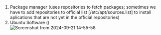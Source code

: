 1. Package manager (uses repositories to fetch packages; sometimes we have to add repositories to official list [/etc/apt/sources.list] to install aplications that are not yet in the official repositories)
2. Ubuntu Software ()\
   ![Screenshot from 2024-09-21 14-55-58](https://github.com/user-attachments/assets/1d2d1ffd-0a62-4527-87e9-e3e53890918e)


